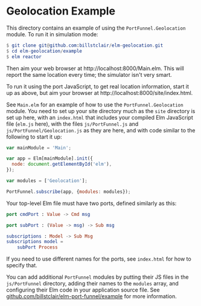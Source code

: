 # Geolocation Example

This directory contains an example of using the `PortFunnel.Geolocation` module. To run it in simulation mode:

```elm
$ git clone git@github.com:billstclair/elm-geolocation.git
$ cd elm-geolocation/example
$ elm reactor
```

Then aim your web browser at http://localhost:8000/Main.elm. This will report the same location every time; the simulator isn't very smart.

To run it using the port JavaScript, to get real location information, start it up as above, but aim your browser at http://localhost:8000/site/index.html.

See `Main.elm` for an example of how to use the `PortFunnel.Geolocation` module. You need to set up your site directory much as the `site` directory is set up here, with an `index.html` that includes your compiled Elm JavaScript file (`elm.js` here), with the files `js/PortFunnel.js` and `js/PortFunnel/Geolocation.js` as they are here, and with code similar to the following to start it up:

```javascript
var mainModule = 'Main';

var app = Elm[mainModule].init({
  node: document.getElementById('elm'),
});

var modules = ['Geolocation'];

PortFunnel.subscribe(app, {modules: modules});
```

Your top-level Elm file must have two ports, defined similarly as this:

```elm
port cmdPort : Value -> Cmd msg

port subPort : (Value -> msg) -> Sub msg

subscriptions : Model -> Sub Msg
subscriptions model =
    subPort Process
```

If you need to use different names for the ports, see `index.html` for how to specify that.

You can add additional `PortFunnel` modules by putting their JS files in the `js/PortFunnel` directory, adding their names to the `modules` array, and configuring their Elm code in your application source file. See [github.com/billstclair/elm-port-funnel/example](https://github.com/billstclair/elm-port-funnel/tree/master/example) for more information.
